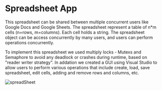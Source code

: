 # Spreadsheet App

This spreadsheet can be shared between multiple concurrent users like Google Docs and Google Sheets. 
The spreadsheet represent a table of n*m cells (n=rows, m=columns).
Each cell holds a string. 
The spreadsheet object can be access concurrently by many users, and users can perform operations concurrently.

To implement this spreadsheet we used multiply locks - Mutexs and Semaphore to avoid any deadlock or crashes during runtime, based on "reader writer strategy". 
In addation we created a GUI using Visual Studio to allow users to perform various operations that include create, load, save spreadsheet, edit cells, adding and remove rows and columns, etc.

![spreadSheet](https://user-images.githubusercontent.com/63229346/154979907-4fccac3d-1a15-4fc5-8679-edc4837a832f.PNG)
